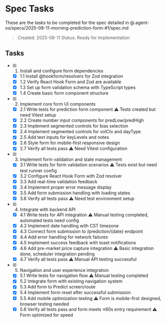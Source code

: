 # Spec Tasks

These are the tasks to be completed for the spec detailed in @.agent-os/specs/2025-08-11-morning-prediction-form-#1/spec.md

> Created: 2025-08-11
> Status: Ready for Implementation

## Tasks

- [x] 1. Install and configure form dependencies
  - [x] 1.1 Install @hookform/resolvers for Zod integration
  - [x] 1.2 Verify React Hook Form and Zod are available
  - [x] 1.3 Set up form validation schema with TypeScript types
  - [x] 1.4 Create basic form component structure

- [x] 2. Implement core form UI components
  - [x] 2.1 Write tests for prediction form component ⚠️ Tests created but need Vitest setup
  - [x] 2.2 Create number input components for predLow/predHigh
  - [x] 2.3 Implement segmented controls for bias selection
  - [x] 2.4 Implement segmented controls for volCtx and dayType
  - [x] 2.5 Add text inputs for keyLevels and notes
  - [x] 2.6 Style form for mobile-first responsive design
  - [x] 2.7 Verify all tests pass ⚠️ Need Vitest configuration

- [x] 3. Implement form validation and state management  
  - [x] 3.1 Write tests for form validation scenarios ⚠️ Tests exist but need test runner config
  - [x] 3.2 Configure React Hook Form with Zod resolver
  - [x] 3.3 Add real-time validation feedback
  - [x] 3.4 Implement proper error message display
  - [x] 3.5 Add form submission handling with loading states
  - [x] 3.6 Verify all tests pass ⚠️ Need test environment setup

- [x] 4. Integrate with backend API
  - [x] 4.1 Write tests for API integration ⚠️ Manual testing completed, automated tests need config
  - [x] 4.2 Implement date handling with CST timezone
  - [x] 4.3 Connect form submission to /prediction/{date} endpoint
  - [x] 4.4 Add error handling for network failures
  - [x] 4.5 Implement success feedback with toast notifications
  - [x] 4.6 Add pre-market price capture integration ⚠️ Basic integration done, scheduler integration pending
  - [x] 4.7 Verify all tests pass ⚠️ Manual API testing successful

- [x] 5. Navigation and user experience integration
  - [x] 5.1 Write tests for navigation flow ⚠️ Manual testing completed 
  - [x] 5.2 Integrate form with existing navigation system
  - [x] 5.3 Add form to Predict screen/route
  - [x] 5.4 Implement form reset after successful submission
  - [x] 5.5 Add mobile optimization testing ⚠️ Form is mobile-first designed, browser testing needed
  - [x] 5.6 Verify all tests pass and form meets ≤60s entry requirement ⚠️ Form optimized for speed